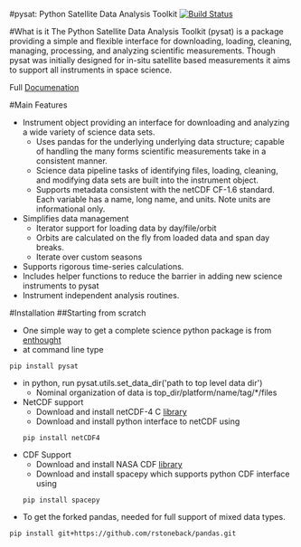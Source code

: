#pysat: Python Satellite Data Analysis Toolkit
[![Build Status](https://travis-ci.org/rstoneback/pysat.svg?branch=master)](https://travis-ci.org/rstoneback/pysat)

#What is it
The Python Satellite Data Analysis Toolkit (pysat) is a package providing a simple and flexible interface
for downloading, loading, cleaning, managing, processing, and analyzing scientific 
measurements. Though pysat was initially designed for in-situ
satellite based measurements it aims to support all instruments in space science.

Full [Documenation](http://rstoneback.github.io/pysat/)

#Main Features
* Instrument object providing an interface for downloading and analyzing a wide variety of science data sets.
  * Uses pandas for the underlying underlying data structure;
  capable of handling the many forms scientific measurements take in a consistent manner.
  * Science data pipeline tasks of identifying files, loading, cleaning, and modifying
  data sets are built into the instrument object.
  * Supports metadata consistent with the netCDF CF-1.6 standard. Each variable 
  has a name, long name, and units. Note units are informational only.
* Simplifies data management
  * Iterator support for loading data by day/file/orbit
  * Orbits are calculated on the fly from loaded data and span day breaks.
  * Iterate over custom seasons
* Supports rigorous time-series calculations. 
* Includes helper functions to reduce the barrier in adding new science instruments to pysat
* Instrument independent analysis routines.

#Installation
##Starting from scratch
* One simple way to get a complete science python package is from [enthought](https://store.enthought.com)
* at command line type
```
pip install pysat
```
* in python, run pysat.utils.set_data_dir('path to top level data dir')
  * Nominal organization of data is top_dir/platform/name/tag/*/files
* NetCDF support
  * Download and install netCDF-4 C [library](http://www.unidata.ucar.edu/downloads/netcdf/index.jsp)
  * Download and install python interface to netCDF using
  ```
  pip install netCDF4
  ```
* CDF Support
  * Download and install NASA CDF [library](http://cdf.gsfc.nasa.gov/html/sw_and_docs.html)  
  * Download and install spacepy which supports python CDF interface using
  ```
  pip install spacepy
  ```
* To get the forked pandas, needed for full support of mixed data types.
```
pip install git+https://github.com/rstoneback/pandas.git
```
